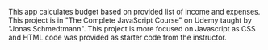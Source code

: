 This app calculates budget based on provided list of income and expenses. This project is in "The Complete JavaScript Course" on Udemy taught by "Jonas Schmedtmann". This project is more focused on Javascript as CSS and HTML code was provided as starter code from the instructor.
